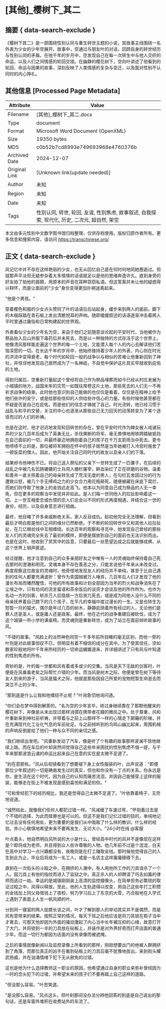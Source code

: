# [其他]_樱树下_其二



## 摘要  { data-search-exclude }

<!-- tcd_abstract -->
《樱树下其二》是一部围绕性别认同与重生转世主题的小说，其故事主线围绕一名外表为少女的少年空展开。故事中，空通过与朋友叶的对话，回顾自身的转世经历与性别认同的矛盾。在他千年的岁月中，空发现自己在每一次转生中与他人交织的命运，以及人们之间情感的轮回交错。在幽静的樱花树下，空向叶讲述了他看到的轮回、命运与因果的故事，深刻反映了人类情感的复杂与变迁，以及面对性别不认同时的内心挣扎。

<!-- tcd_abstract_end -->

## 其他信息 [Processed Page Metadata]

| Attribute       | Value                                  |
|-----------------|----------------------------------------|
| Filename        | [其他]_樱树下_其二.docx                             |
| Type            | document                                 |
| Format          | Microsoft Word Document (OpenXML)                               |
| Size            | 19350 bytes                           |
| MD5             | c0b52b7cd8993e749693968e4760376b                                  |
| Archived Date   | 2024-12-07                             |
| Original Link   | [Unknown link(update needed)]                         |
| Author          | 未知                               |
| Region          | 未知                               |
| Date            | 未知                                 |
| Tags            | 性别认同, 转世, 轮回, 友谊, 性别焦虑, 故事叙述, 自我探索, 现代化, 历史, 二次元, 超自然, 架空                                 |

本文由多元性别中文数字图书馆归档整理，仅供存档使用。版权归原作者所有。更多信息和搜索内容，请访问 <https://transchinese.org/>


## 正文 { data-search-exclude }

<!-- tcd_main_text -->
风记忆中并不存在这样艳丽的少女，也无从回忆自己是在何时何地同她邂逅过。但就那声平淡但无疑参杂着太多情愫的话语就足以是他的思绪奔逸许久。直到身旁的好友拍了拍他的肩膀，用原本的声音在耳畔窃窃私语。但这答案并未让他的疑惑得以释怀，而是让面前的"少女"身份变得更加扑朔迷离起来。



"他是个男孩。"





穿着樱色和服的少女点头赞同了叶的话语后后站起身，缓步来到两人的面前。脚下的木屐踩踏在青石板上发出清脆悦耳的声响。随即缓缓叙述的话语逐渐冲击着两人平时里通过庸俗和日常构建起的世界观。





外表看似少女的少年名为空，来自于他们之前随意谈论起的平安时代，当他被作为祭品抬入后山并服下毒药后并未死去，而是以一种独特的方式存活于这个世界上。他像清风那样能走遍这个世界的每一个土地，又能潜入每个人的内心去解读他们苦恼深思的一切。在长达千年的岁月中，他始终维持着少年人的外表，内心则在时光的洪流中变得衰老，每个时代如轮回一般的战争以与相似的苦难让他重新回到了神社，并惊讶地发现自己居然成为了一名神祇，不自觉中保护这片其实早就收到庇佑的土地。





得到归属后，空重新打量起这个曾经将自己作为祭品埋葬而如今已经从村庄发展为小城镇的地方，战国末年的灾荒一如既往席卷这片土地，那些死去的人们无一不再祈求战争的结束。此时他也意识到自己能做的也仅仅是看着，仅仅是在精神上给予他们些许的安宁，或是给那些信仰的人供给些许信心的力量。有些时候他甚至都在怀疑是否是自己在庇佑，而是他们的信念才铸就了自己。时光流转，他已经习惯于战乱与和平的交替，关注的中心也逐渐从那些自己无力回天的动荡转变为了某个途径而过的人们的祈祷。





也是在这时，他才迟迟地发现轮回转世的存在。曾在平安时代作为婢女被人戏谑玩弄的少女几百年后成为了英勇无比，杀伐果断的将军。毫无畏惧地用铁蹄踏破抵挡在自己面前的一切，并最终豪迈地拥抱着自己的孩子在千万支箭雨当中死去。更令他啧啧不止的是，那位被将军拥抱在怀中的孩子居然是当年她被打入冷宫时施舍了一顿饭菜的僧人。因此，他开始关注自己同时代的故友以及亲人们的下落。





结果却令他神伤不已。将自己送入祭坛的父亲下一世转生成了一匹骡子，在后续的战乱之中被几名饥肠辘辘的士兵闯入栅栏屠宰，鲜血染红了正在研磨的谷物。温柔和善并一直关照着自己的母亲转生成了荒淫无度的男人，在勾栏瓦舍因过分的行为遭致众怒，被几个手无缚鸡之力的少女合力用花瓶砸死，随便被藏在床底下腐烂，而她们则夺取了他身上的金钱远走高飞。他本以为同意自己成为祭品的人无一幸免，但在更多的观察当中发现并非如此。是人们每一世同他人的拉扯影响着这一切。上一世互相爱恋或仇恨的恋人们总会以不同的形式再度相遇，并结合这一世的身份，经历，以及自身意志进行扭曲。





最终，他目睹了许多亲戚断绝关系，家人反目成仇。起初他完全无法理解，但看到最后才明白那是他们之间的缘分已然断绝。于不断的轮回转世中又和其他人拉拉扯扯，在几亿根丝线中互相缠绕。长达百年的观察和寻觅中，他发现自己曾经的那些友人们的灵魂完全失去了最初的模样，即便是摆放到自己的面前也无法识别而出。也是在这时，他收到了冥冥中的旨意，只要最后一丝愿望达成之后就能够成佛，从这个世界上销声匿迹。





经过提醒，他才注意到自己的众多亲朋好友之中唯有一人的灵魂始终保持着自己死去那时的澄澈和明亮。灵魂本身不存在善恶之分，只能言说他千年来从未改变过。再度观察这位故友的灵魂时，他奇怪地发现友人的经历并不单纯，甚至于比自己遇到的任何人都要充满波折：曾作为卖国贼被万人唾弃，几百年后人们才发现了他的漫长布局而幡然醒悟，可他的所有故事和计划全部因为当年的烈火和战争消失在了尘埃之中，只有坊间的流言蜚语和茶余饭后的谈资才会谈及他的所作所为。也作为名动一方的剑客，斩杀万人后隐居一方后突兀死去，或是成为同他人没什么不同的母亲抚养着自己膝下的几个孩子，在平凡的幸福中度过漫长的一生。又是也转生为短暂一月的猫犬，偶尔是年过几百的树木，静静庇荫着所有经过的人，无论他们是罪人还是圣人，或是庸人还是政客。最终，他在近代的战争重建后被砍伐，成为了这个城镇一所小学的课桌椅。而灵魂则是重新转世，成为了站立在面前倾听故事的风。





"不错的故事。"风脸上的淡然神色同空一千多年前所目睹的毫无区别，而他一旁的叶则是对此故事惊叹不已，但明显有着不相信的成分在其中。为了使其信任，空如数家珍般地将叶千年来所经历的一切命运娓娓道来，并详细讲述了只有风与叶知道的性别焦虑的所有。





奇妙的是，叶的每一世都和风有着或多或少的交集。当风是天下无敌的剑客时，叶便是在风垂垂老矣之际帮忙介错的少年。而当风是树木之际，他便是曾在树下等待友人到来的游子，当风是猫犬之际，他就是那些因自己所爱的宠物短暂生命逝去而哭泣不止的少年。



"那到底是什么让我和他缠绕不止呢？"叶询急切地询问道。





"你们会在梦中得到解答的。"名为空的少年言毕，转过身继续靠在了那颗他醒来的樱花树下，并像是从未出现过那样消弭在携带者花瓣的微风之中。处于尊重，风和叶重新来到神社前祈祷，并带着与之前上山那样不一样的心情走下颠簸的阶梯，并在充满现代化工业化气息的车前驻足。与之前倾听到的鸟鸣山幽比起来，周围机械的声响反倒是给了他们一种与众不同的亲切之感。





"我们继续出发吧。"风重新发动了汽车，像是听了个有趣的故事那样波澜不惊地继续上路。而在车后的叶却突然间觉得自己这些年来困扰的性别焦虑不值一提，与千年来那那波诡云谲的命运比起来自己在意的实在是太微不足道了。





"别在意那些。"风从后视镜看到了想要褪下身上女性服装的叶，出声说道："即便那位少年叙述的一切是确凿发生过的真实，但也和你没有一丁点的关系。你永远是你，是生活在这个时代，因为自己的认知而痛苦流泪，并因自己能够穿上这样的服装，能够走在街上不被发现是感到喜悦和满足的你。"





"可和曾经犯下的经历相比，我还是觉得自己太微不足道了。"叶依靠着椅子，无奈地说道。





"诚然如此，就像我们任何人都犯过错一样。"风减缓了车速过弯，"怀抱着过去是个不错的选择，为此而赎罪也是可以的。但这不是我们记忆过错的目的。单纯地记忆过去没有任何用处，更为重要的是我们从中吸取了什么样的教训，什么样的经验。并小心敬慎地希望未来不要再发生，无论大小。"24小时在线 @客服





叶点着头，他自然明白风所说的大小是什么，曾经高中时代的风并不是像现在这样是个即将成为老师，并且得到众人些许尊敬的人物。他几年前不过是个混混，白天在高中对学习一点兴趣都没有，夜晚则是在打工赚取金钱。那时候他觉得自己的人生到此为止，毕业后将成为一名工人，或是一名店主这样庸庸碌碌下去。





直到在一次街头的斗殴之中，在拥挤的人潮中，有人用他所工作的刀具误杀了一个人。因刀具上有他的指纹而进入了监狱之中。真正杀人的人却聘请了巧舌如簧的律师而逃过一劫。幸运的是城镇刚刚装上高清的监控摄像头，在简单但务必繁琐的取证过程之中，风得以释放。至此，他的人生轨迹得以改变，用自己这些年打工积攒的金钱加上同父母借钱上了夜校，努力学习后上了东京的大雪，巧合般地在入学式上遇到了表面上人生一帆风顺的叶。





分到同一寝室的两人促膝长谈之间，叶才了解到那人的举动其实并不是偶然，而是风有意带来的结果。按照正常的情况，每天下班之后他应该是将刀具锁在柜子当中才离去，可那天他却因为外面的骚动激起了内心当中长年被压抑的心绪，故意打开了大门，并将锁到一半的刀具放在砧板上，并装作是对外界好奇而打开店面的普通少年。而这一切行为都因为店面内没有录像而被遮掩。





之后的事情就像新闻以及监控录像上所看到的那样，刚刚想要出门的他被人群拥挤到了角落，而那位真正的凶手在看到砧板上的刀具后毫不犹豫地拔出，来到街头耀武扬威，并在汹涌情绪下犯下无从赦免的过错。





这也是他为什么选择教师这一职业的原因，他希望通过自身的职业来弥补曾经因为一时的念头犯下的过错，并希望未来的孩子们不要再踏上自己这样的道路。



"但没那么容易。"叶苦笑道。





"是没那么容易。"风点这头，但叶刹那间没办法分辨他回答的到底是自己说出的那句话，还是车窗外堆积在收费站外的车流了。
<!-- tcd_main_text_end -->

